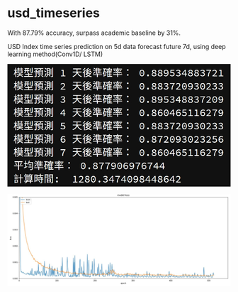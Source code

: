 # usd_timeseries
With 87.79% accuracy, surpass academic baseline by 31%. 

USD Index time series prediction on 5d data forecast future 7d, using deep learning method(Conv1D/ LSTM)

![87.79% Accuracy](https://github.com/yejiachen/usd_timeseries/blob/master/87%25%20accuracy.jpg?imageMogr2/auto-orient/strip%7CimageView2/2/w/100)

![Training loss history](https://github.com/yejiachen/usd_timeseries/blob/master/train_history_loss.JPG?imageMogr2/auto-orient/strip%7CimageView2/2/w/100)
